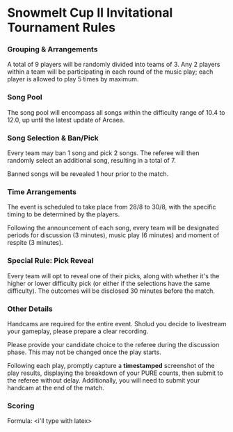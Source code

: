 # Snowmelt Cup II Invitational Tournament Rules

### Grouping & Arrangements

A total of 9 players will be randomly divided into teams of 3.
Any 2 players within a team will be participating
in each round of the music play;
each player is allowed to play 5 times by maximum.

### Song Pool

The song pool will encompass all songs
within the difficulty range of 10.4 to 12.0,
up until the latest update of Arcaea.

### Song Selection & Ban/Pick

Every team may ban 1 song and pick 2 songs.
The referee will then randomly select an additional song,
resulting in a total of 7.

Banned songs will be revealed 1 hour prior to the match.

### Time Arrangements

The event is scheduled to take place from 28/8 to 30/8,
with the specific timing to be determined by the players.

Following the announcement of each song,
every team will be designated periods for discussion (3 minutes),
music play (6 minutes) and moment of respite (3 minutes).

### Special Rule: Pick Reveal

Every team will opt to reveal one of their picks,
along with whether it's the higher or lower difficulty pick <!-- hmm -->
(or either if the selections have the same difficulty).
The outcomes will be disclosed 30 minutes before the match.

### Other Details

Handcams are required for the entire event.
Sholud you decide to livestream your gameplay,
please prepare a clear recording.

Please provide your candidate choice to the referee
during the discussion phase.
This may not be changed once the play starts.

Following each play,
promptly capture a **timestamped** screenshot
of the play results,
displaying the breakdown of your PURE counts,
then submit to the referee without delay.
Additionally, you will need to submit your handcam
at the end of the match.

### Scoring

Formula: \<i'll type with latex>
